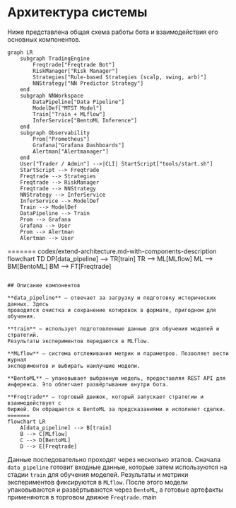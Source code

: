 # Архитектура системы

Ниже представлена общая схема работы бота и взаимодействия его основных
компонентов.

```mermaid
graph LR
    subgraph TradingEngine
        Freqtrade["Freqtrade Bot"]
        RiskManager["Risk Manager"]
        Strategies["Rule-based Strategies (scalp, swing, arb)"]
        NNStrategy["NN Predictor Strategy"]
    end
    subgraph NNWorkspace
        DataPipeline["Data Pipeline"]
        ModelDef["MTST Model"]
        Train["Train + MLflow"]
        InferService["BentoML Inference"]
    end
    subgraph Observability
        Prom["Prometheus"]
        Grafana["Grafana Dashboards"]
        Alertman["Alertmanager"]
    end
    User["Trader / Admin"] -->|CLI| StartScript["tools/start.sh"]
    StartScript --> Freqtrade
    Freqtrade --> Strategies
    Freqtrade --> RiskManager
    Freqtrade --> NNStrategy
    NNStrategy --> InferService
    InferService --> ModelDef
    Train --> ModelDef
    DataPipeline --> Train
    Prom --> Grafana
    Grafana --> User
    Prom --> Alertman
    Alertman --> User
```
=======
 codex/extend-architecture.md-with-components-description
flowchart TD
    DP[data_pipeline] --> TR[train]
    TR --> ML[MLflow]
    ML --> BM[BentoML]
    BM --> FT[Freqtrade]
```

## Описание компонентов

**data_pipeline** – отвечает за загрузку и подготовку исторических данных. Здесь
проводится очистка и сохранение котировок в формате, пригодном для обучения.

**train** – использует подготовленные данные для обучения моделей и стратегий.
Результаты экспериментов передаются в MLflow.

**MLflow** – система отслеживания метрик и параметров. Позволяет вести журнал
экспериментов и выбирать наилучшие модели.

**BentoML** – упаковывает выбранную модель, предоставляя REST API для
инференса. Это облегчает развёртывание внутри бота.

**Freqtrade** – торговый движок, который запускает стратегии и взаимодействует с
биржей. Он обращается к BentoML за предсказаниями и исполняет сделки.
=======
flowchart LR
    A[data_pipeline] --> B[train]
    B --> C[MLflow]
    C --> D[BentoML]
    D --> E[Freqtrade]
```

Данные последовательно проходят через несколько этапов. Сначала
`data_pipeline` готовит входные данные, которые затем используются на
стадии `train` для обучения моделей. Результаты и метрики экспериментов
фиксируются в `MLflow`. После этого модели упаковываются и
развёртываются через `BentoML`, а готовые артефакты применяются в
торговом движке `Freqtrade`.
main
